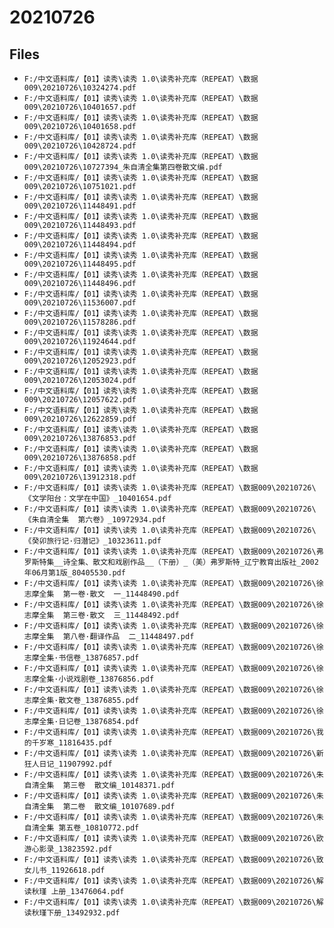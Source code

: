 # 20210726

## Files

- `F:/中文语料库/【01】读秀\读秀 1.0\读秀补充库（REPEAT）\数据009\20210726\10324274.pdf`
- `F:/中文语料库/【01】读秀\读秀 1.0\读秀补充库（REPEAT）\数据009\20210726\10401657.pdf`
- `F:/中文语料库/【01】读秀\读秀 1.0\读秀补充库（REPEAT）\数据009\20210726\10401658.pdf`
- `F:/中文语料库/【01】读秀\读秀 1.0\读秀补充库（REPEAT）\数据009\20210726\10428724.pdf`
- `F:/中文语料库/【01】读秀\读秀 1.0\读秀补充库（REPEAT）\数据009\20210726\10727394_朱自清全集第四卷散文编.pdf`
- `F:/中文语料库/【01】读秀\读秀 1.0\读秀补充库（REPEAT）\数据009\20210726\10751021.pdf`
- `F:/中文语料库/【01】读秀\读秀 1.0\读秀补充库（REPEAT）\数据009\20210726\11448491.pdf`
- `F:/中文语料库/【01】读秀\读秀 1.0\读秀补充库（REPEAT）\数据009\20210726\11448493.pdf`
- `F:/中文语料库/【01】读秀\读秀 1.0\读秀补充库（REPEAT）\数据009\20210726\11448494.pdf`
- `F:/中文语料库/【01】读秀\读秀 1.0\读秀补充库（REPEAT）\数据009\20210726\11448495.pdf`
- `F:/中文语料库/【01】读秀\读秀 1.0\读秀补充库（REPEAT）\数据009\20210726\11448496.pdf`
- `F:/中文语料库/【01】读秀\读秀 1.0\读秀补充库（REPEAT）\数据009\20210726\11536007.pdf`
- `F:/中文语料库/【01】读秀\读秀 1.0\读秀补充库（REPEAT）\数据009\20210726\11578286.pdf`
- `F:/中文语料库/【01】读秀\读秀 1.0\读秀补充库（REPEAT）\数据009\20210726\11924644.pdf`
- `F:/中文语料库/【01】读秀\读秀 1.0\读秀补充库（REPEAT）\数据009\20210726\12052923.pdf`
- `F:/中文语料库/【01】读秀\读秀 1.0\读秀补充库（REPEAT）\数据009\20210726\12053024.pdf`
- `F:/中文语料库/【01】读秀\读秀 1.0\读秀补充库（REPEAT）\数据009\20210726\12057622.pdf`
- `F:/中文语料库/【01】读秀\读秀 1.0\读秀补充库（REPEAT）\数据009\20210726\12622859.pdf`
- `F:/中文语料库/【01】读秀\读秀 1.0\读秀补充库（REPEAT）\数据009\20210726\13876853.pdf`
- `F:/中文语料库/【01】读秀\读秀 1.0\读秀补充库（REPEAT）\数据009\20210726\13876858.pdf`
- `F:/中文语料库/【01】读秀\读秀 1.0\读秀补充库（REPEAT）\数据009\20210726\13912318.pdf`
- `F:/中文语料库/【01】读秀\读秀 1.0\读秀补充库（REPEAT）\数据009\20210726\《文学阳台：文学在中国》_10401654.pdf`
- `F:/中文语料库/【01】读秀\读秀 1.0\读秀补充库（REPEAT）\数据009\20210726\《朱自清全集  第六卷》_10972934.pdf`
- `F:/中文语料库/【01】读秀\读秀 1.0\读秀补充库（REPEAT）\数据009\20210726\《癸卯旅行记·归潜记》_10323611.pdf`
- `F:/中文语料库/【01】读秀\读秀 1.0\读秀补充库（REPEAT）\数据009\20210726\弗罗斯特集__诗全集、散文和戏剧作品__（下册）_（美）弗罗斯特_辽宁教育出版社_2002年06月第1版_80405530.pdf`
- `F:/中文语料库/【01】读秀\读秀 1.0\读秀补充库（REPEAT）\数据009\20210726\徐志摩全集  第一卷·散文  一_11448490.pdf`
- `F:/中文语料库/【01】读秀\读秀 1.0\读秀补充库（REPEAT）\数据009\20210726\徐志摩全集  第三卷·散文  三_11448492.pdf`
- `F:/中文语料库/【01】读秀\读秀 1.0\读秀补充库（REPEAT）\数据009\20210726\徐志摩全集  第八卷·翻译作品  二_11448497.pdf`
- `F:/中文语料库/【01】读秀\读秀 1.0\读秀补充库（REPEAT）\数据009\20210726\徐志摩全集·书信卷_13876857.pdf`
- `F:/中文语料库/【01】读秀\读秀 1.0\读秀补充库（REPEAT）\数据009\20210726\徐志摩全集·小说戏剧卷_13876856.pdf`
- `F:/中文语料库/【01】读秀\读秀 1.0\读秀补充库（REPEAT）\数据009\20210726\徐志摩全集·散文卷_13876855.pdf`
- `F:/中文语料库/【01】读秀\读秀 1.0\读秀补充库（REPEAT）\数据009\20210726\徐志摩全集·日记卷_13876854.pdf`
- `F:/中文语料库/【01】读秀\读秀 1.0\读秀补充库（REPEAT）\数据009\20210726\我的千岁寒_11816435.pdf`
- `F:/中文语料库/【01】读秀\读秀 1.0\读秀补充库（REPEAT）\数据009\20210726\新狂人日记_11907992.pdf`
- `F:/中文语料库/【01】读秀\读秀 1.0\读秀补充库（REPEAT）\数据009\20210726\朱自清全集  第三卷  散文编_10148371.pdf`
- `F:/中文语料库/【01】读秀\读秀 1.0\读秀补充库（REPEAT）\数据009\20210726\朱自清全集  第二卷  散文编_10107689.pdf`
- `F:/中文语料库/【01】读秀\读秀 1.0\读秀补充库（REPEAT）\数据009\20210726\朱自清全集 第五卷_10810772.pdf`
- `F:/中文语料库/【01】读秀\读秀 1.0\读秀补充库（REPEAT）\数据009\20210726\欧游心影录_13823592.pdf`
- `F:/中文语料库/【01】读秀\读秀 1.0\读秀补充库（REPEAT）\数据009\20210726\致女儿书_11926618.pdf`
- `F:/中文语料库/【01】读秀\读秀 1.0\读秀补充库（REPEAT）\数据009\20210726\解读秋瑾 上册_13476064.pdf`
- `F:/中文语料库/【01】读秀\读秀 1.0\读秀补充库（REPEAT）\数据009\20210726\解读秋瑾下册_13492932.pdf`
